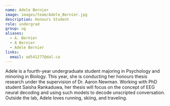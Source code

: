 ```yaml
---
name: Adele Bernier
image: images/team/Adele_Bernier.jpg
description: Honours Student
role: undergrad
group: ug
aliases:
  - A. Bernier
  - A Bernier
  - Adele Bernier
links:
  email: ad541277@dal.ca 
---
```


Adele is a fourth-year undergraduate student majoring in Psychology and minoring in Biology. This year, she is conducting her honours thesis research under the supervision of Dr. Aaron Newman. Working with PhD student Saisha Rankaduwa, her thesis will focus on the concept of EEG neural decoding and using such models to decode unscripted conversation. Outside the lab, Adele loves running, skiing, and traveling.